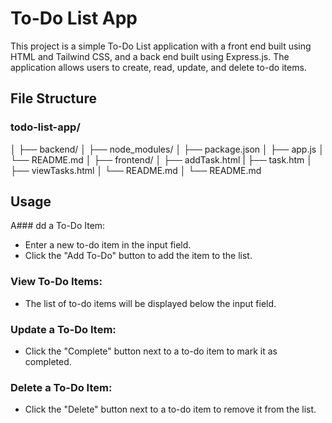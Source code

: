 # To-Do List App
This project is a simple To-Do List application with a front end built using HTML and Tailwind CSS, and a back end built using Express.js. The application allows users to create, read, update, and delete to-do items.


## File Structure

### todo-list-app/
│
├── backend/
│   ├── node_modules/
│   ├── package.json
│   ├── app.js
│   └── README.md
│
├── frontend/
│   ├── addTask.html
|   ├── task.htm
│   ├── viewTasks.html
│   └── README.md
│
└── README.md

## Usage
A### dd a To-Do Item:

- Enter a new to-do item in the input field.
- Click the "Add To-Do" button to add the item to the list.

### View To-Do Items:

- The list of to-do items will be displayed below the input field.

 ### Update a To-Do Item:

- Click the "Complete" button next to a to-do item to mark it as completed.

### Delete a To-Do Item:

- Click the "Delete" button next to a to-do item to remove it from the list.
